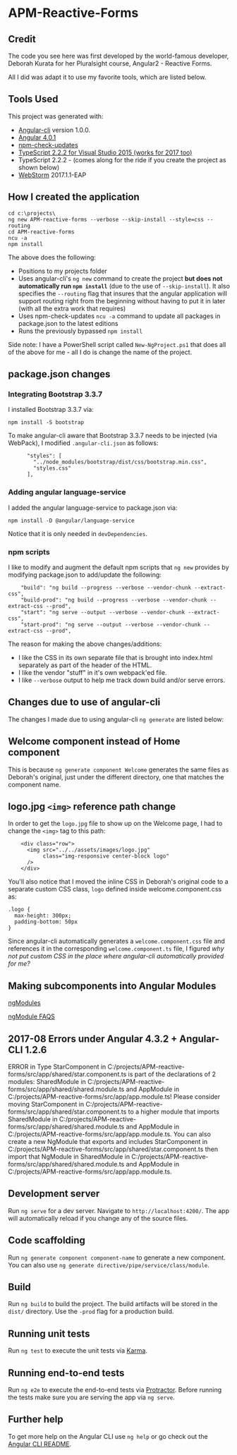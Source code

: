 ﻿# APM-Reactive-Forms

## Credit
The code you see here was first developed by the world-famous developer, Deborah Kurata for her Pluralsight course, Angular2 - Reactive Forms.

All I did was adapt it to use my favorite tools, which are listed below.

## Tools Used

This project was generated with:
* [Angular-cli](https://github.com/angular/angular-cli) version 1.0.0.
* [Angular 4.0.1](https://angular.io)
* [npm-check-updates](https://github.com/tjunnone/npm-check-updates)
* [TypeScript 2.2.2 for Visual Studio 2015 (works for 2017 too)](https://www.microsoft.com/en-us/download/details.aspx?id=48593)
* TypeScript 2.2.2 - (comes along for the ride if you create the project as shown below)
* [WebStorm](http://www.jetbrains.com/webstorm) 2017.1.1-EAP

## How I created the application
 ```
 cd c:\projects\
 ng new APM-reactive-forms --verbose --skip-install --style=css --routing
 cd APM-reactive-forms
 ncu -a
 npm install
 ```   
 The above does the following:
 * Positions to my projects folder
 * Uses angular-cli's `ng new` command to create the project __but does not automatically run `npm install`__ (due to the use of `--skip-install`).  It also specifies the `--routing` flag that insures that the angular application will support routing right from the beginning without having to put it in later (with all the extra work that requires)
 * Uses npm-check-updates `ncu -a` command to update all packages in package.json to the latest editions
 * Runs the previously bypassed `npm install` 

Side note: I have a PowerShell script called `New-NgProject.ps1` that does all of the above for me - all I do is change the name of the project.
## package.json changes
### Integrating Bootstrap 3.3.7
I installed Bootstrap 3.3.7 via:
```
npm install -S bootstrap
```
To make angular-cli aware that Bootstrap 3.3.7 needs to be injected (via WebPack), I modified `.angular-cli.json` as follows:
```
      "styles": [
        "../node_modules/bootstrap/dist/css/bootstrap.min.css",
        "styles.css"
      ],
```
### Adding angular language-service
I added the angular language-service to package.json via:
```
npm install -D @angular/language-service
```
Notice that it is only needed in `devDependencies`. 
### npm scripts
I like to modify and augment the default npm scripts that `ng new` provides by modifying package.json to add/update the following:
```
    "build": "ng build --progress --verbose --vendor-chunk --extract-css",
    "build-prod": "ng build --progress --verbose --vendor-chunk --extract-css --prod",
    "start": "ng serve --output --verbose --vendor-chunk --extract-css",
    "start-prod": "ng serve --output --verbose --vendor-chunk --extract-css --prod",
```
The reason for making the above changes/additions:
* I like the CSS in its own separate file that is brought into index.html separately as part of the header of the HTML.
* I like the vendor "stuff" in it's own webpack'ed file.
* I like `--verbose` output to help me track down build and/or serve errors.
## Changes due to use of angular-cli
The changes I made due to using angular-cli `ng generate` are listed below:
## Welcome component instead of Home component
This is because `ng generate component Welcome` generates the same files as Deborah's original, just under the different directory, one that matches the component name.
## logo.jpg `<img>` reference path change
In order to get the `logo.jpg` file to show up on the Welcome page, I had to change the `<img>` tag to this path:
```
    <div class="row">
      <img src="../../assets/images/logo.jpg"
           class="img-responsive center-block logo"
      />
    </div>
```
You'll also notice that I moved the inline CSS in Deborah's original code to a separate custom CSS class, ```logo``` defined inside welcome.component.css as:
```
.logo {
  max-height: 300px;
  padding-bottom: 50px
}
```
Since angular-cli automatically generates a `welcome.component.css` file and references it in the corresponding `welcome.component.ts` file, I figured *why not put custom CSS in the place where angular-cli automatically provided for me?*

## Making subcomponents into Angular Modules

[ngModules](https://angular.io/docs/ts/latest/guide/ngmodule.html)

[ngModule FAQS](https://angular.io/docs/ts/latest/cookbook/ngmodule-faq.html#!#q-what-to-export)

## 2017-08 Errors under Angular 4.3.2 + Angular-CLI 1.2.6

ERROR in Type StarComponent in C:/projects/APM-reactive-forms/src/app/shared/star.component.ts is part of the declarations of 2 modules: SharedModule in C:/projects/APM-reactive-forms/src/app/shared/shared.module.ts and AppModule in C:/projects/APM-reactive-forms/src/app/app.module.ts! Please consider moving StarComponent in C:/projects/APM-reactive-forms/src/app/shared/star.component.ts to a higher module that imports SharedModule in C:/projects/APM-reactive-forms/src/app/shared/shared.module.ts and AppModule in C:/projects/APM-reactive-forms/src/app/app.module.ts. You can also create a new NgModule that exports and includes StarComponent in C:/projects/APM-reactive-forms/src/app/shared/star.component.ts then import that NgModule in SharedModule in C:/projects/APM-reactive-forms/src/app/shared/shared.module.ts and AppModule in C:/projects/APM-reactive-forms/src/app/app.module.ts.


## Development server

Run `ng serve` for a dev server. Navigate to `http://localhost:4200/`. The app will automatically reload if you change any of the source files.

## Code scaffolding

Run `ng generate component component-name` to generate a new component. You can also use `ng generate directive/pipe/service/class/module`.

## Build

Run `ng build` to build the project. The build artifacts will be stored in the `dist/` directory. Use the `-prod` flag for a production build.

## Running unit tests

Run `ng test` to execute the unit tests via [Karma](https://karma-runner.github.io).

## Running end-to-end tests

Run `ng e2e` to execute the end-to-end tests via [Protractor](http://www.protractortest.org/).
Before running the tests make sure you are serving the app via `ng serve`.

## Further help

To get more help on the Angular CLI use `ng help` or go check out the [Angular CLI README](https://github.com/angular/angular-cli/blob/master/README.md).
